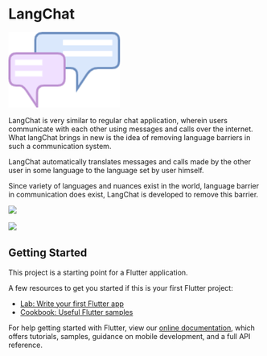 # LangChat


<div><img src="./assets/chatlogo.png" height="150px">
</div>

LangChat is very similar to regular chat application, wherein users communicate with each other using messages and calls over the internet. What langChat brings in new is the idea of removing language barriers in such a communication system.

LangChat automatically translates messages and calls made by the other user in some language to the language set by user himself. 

Since variety of languages and nuances exist in the world, language barrier in communication does exist, LangChat is developed to remove this barrier.

[![](https://img.shields.io/badge/Made_Using-Flutter-blue?style=flat-square&logo=flutter)](https://flutter.dev/docs)

[![](https://img.shields.io/badge/Database-Firebase-yellow?style=flat-square&logo=firebase)](https://flutter.dev/docs)


## Getting Started

This project is a starting point for a Flutter application.

A few resources to get you started if this is your first Flutter project:

- [Lab: Write your first Flutter app](https://flutter.dev/docs/get-started/codelab)
- [Cookbook: Useful Flutter samples](https://flutter.dev/docs/cookbook)

For help getting started with Flutter, view our
[online documentation](https://flutter.dev/docs), which offers tutorials,
samples, guidance on mobile development, and a full API reference.
